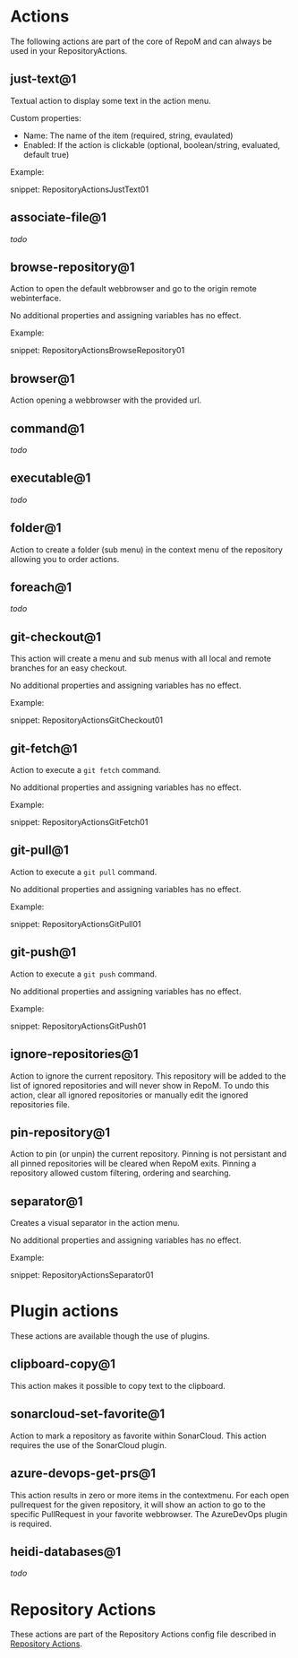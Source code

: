 # Actions

The following actions are part of the core of RepoM and can always be used in your RepositoryActions.

## just-text@1

Textual action to display some text in the action menu.

Custom properties:

- Name: The name of the item (required, string, evaulated)
- Enabled: If the action is clickable (optional, boolean/string, evaluated, default true)

Example:

snippet: RepositoryActionsJustText01

## associate-file@1

*todo*

## browse-repository@1

Action to open the default webbrowser and go to the origin remote webinterface.

No additional properties and assigning variables has no effect.

Example:

snippet: RepositoryActionsBrowseRepository01

## browser@1

Action opening a webbrowser with the provided url.

## command@1

*todo*

## executable@1

*todo*

## folder@1

Action to create a folder (sub menu) in the context menu of the repository allowing you to order actions.

## foreach@1

*todo*

## git-checkout@1

This action will create a menu and sub menus with all local and remote branches for an easy checkout.

No additional properties and assigning variables has no effect.

Example:

snippet: RepositoryActionsGitCheckout01

## git-fetch@1

Action to execute a `git fetch` command.

No additional properties and assigning variables has no effect.

Example:

snippet: RepositoryActionsGitFetch01

## git-pull@1

Action to execute a `git pull` command.

No additional properties and assigning variables has no effect.

Example:

snippet: RepositoryActionsGitPull01

## git-push@1

Action to execute a `git push` command.

No additional properties and assigning variables has no effect.

Example:

snippet: RepositoryActionsGitPush01

## ignore-repositories@1

Action to ignore the current repository. This repository will be added to the list of ignored repositories and will never show in RepoM.
To undo this action, clear all ignored repositories or manually edit the ignored repositories file.

## pin-repository@1

Action to pin (or unpin) the current repository. Pinning is not persistant and all pinned repositories will be cleared when RepoM exits.
Pinning a repository allowed custom filtering, ordering and searching.

## separator@1

Creates a visual separator in the action menu.

No additional properties and assigning variables has no effect.

Example:

snippet: RepositoryActionsSeparator01

# Plugin actions

These actions are available though the use of plugins.

## clipboard-copy@1

This action makes it possible to copy text to the clipboard.

## sonarcloud-set-favorite@1

Action to mark a repository as favorite within SonarCloud. This action requires the use of the SonarCloud plugin.

## azure-devops-get-prs@1

This action results in zero or more items in the contextmenu. For each open pullrequest for the given repository, it will show an action to go to the specific PullRequest in your favorite webbrowser.
The AzureDevOps plugin is required.

## heidi-databases@1

*todo*

# Repository Actions

These actions are part of the Repository Actions config file described in [Repository Actions](RepositoryActions.md).
